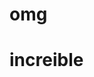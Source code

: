 # omg
<!DOCTYPE HTML>
<html>

<head>
  
  </head>
<body>
  <h1> increible<h1>
  </body>
  
  
  </html>
